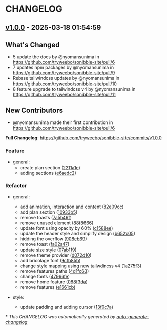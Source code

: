 # CHANGELOG

## [v1.0.0](https://github.com/tryweebo/sonibble-site/releases/tag/v1.0.0) - 2025-03-18 01:54:59

## What's Changed

- 5 update the docs by @nyomansunima in https://github.com/tryweebo/sonibble-site/pull/6
- 7 updates npm packages by @nyomansunima in https://github.com/tryweebo/sonibble-site/pull/9
- Rebase tailwindcss updates by @nyomansunima in https://github.com/tryweebo/sonibble-site/pull/10
- 8 feature upgrade to tailwindcss v4 by @nyomansunima in https://github.com/tryweebo/sonibble-site/pull/11

## New Contributors

- @nyomansunima made their first contribution in https://github.com/tryweebo/sonibble-site/pull/6

**Full Changelog**: https://github.com/tryweebo/sonibble-site/commits/v1.0.0

### Feature

- general:
  - create plan section ([2211a1e](https://github.com/tryweebo/sonibble-site/commit/2211a1ec9206a83fd82af2b4e7a2856a79e1781f))
  - adding sections ([e6aedc2](https://github.com/tryweebo/sonibble-site/commit/e6aedc2953f177f8197f7229e9af382da140be27))

### Refactor

- general:

  - add animation, interaction and content ([82e09cc](https://github.com/tryweebo/sonibble-site/commit/82e09ccf54ce7494dd4605f9f37de917fb5da04b))
  - add plan section ([10933b5](https://github.com/tryweebo/sonibble-site/commit/10933b5e515b3abe099e325f69f481045b60702d))
  - remove toasts ([7a5b46f](https://github.com/tryweebo/sonibble-site/commit/7a5b46f081ca0fb82bb0ecce4f0dc92aa7fce51b))
  - remove unused element ([88f8666](https://github.com/tryweebo/sonibble-site/commit/88f8666fd6c5254ea691f8d9fb2e6f00eaf21210))
  - update font using opacity by 60% ([c1588ee](https://github.com/tryweebo/sonibble-site/commit/c1588ee5ec254957eac2d1747e7825920a5da4df))
  - update the header style and simplify design ([b652c05](https://github.com/tryweebo/sonibble-site/commit/b652c05cf2d09efc5f633efb9907c42309ae91a8))
  - hidding the overflow ([908eb69](https://github.com/tryweebo/sonibble-site/commit/908eb69d84c1dc1fc28fbdb8aa04aed635ec291a))
  - remove toast ([fa02a47](https://github.com/tryweebo/sonibble-site/commit/fa02a47b7a2bab06dcab95b3f00b22a130f4099c))
  - update size style ([07ab119](https://github.com/tryweebo/sonibble-site/commit/07ab119fa0bc3ee09ff608f78f112c3e541a4797))
  - remove theme provider ([d072d10](https://github.com/tryweebo/sonibble-site/commit/d072d10bfaea49a1432722dd74250c3ccec4d1ce))
  - add bricolage font ([9cfb85b](https://github.com/tryweebo/sonibble-site/commit/9cfb85b6be57bfa80ed6b2fcb165574521a3eab5))
  - change style mapping using new tailwdincss v4 ([1a275f3](https://github.com/tryweebo/sonibble-site/commit/1a275f3aae294cb2aa7760a03e4c3a538e8067fc))
  - remove features paths ([4d1fc63](https://github.com/tryweebo/sonibble-site/commit/4d1fc639b8768c39f96716f06dd39ad4869db368))
  - change fonts ([47966fe](https://github.com/tryweebo/sonibble-site/commit/47966fe87294a644199daf1f8322db24cc637d56))
  - remove home feature ([088f3da](https://github.com/tryweebo/sonibble-site/commit/088f3da1078e3c56fadc2ae46f457f59fafce091))
  - remove features ([e1661cb](https://github.com/tryweebo/sonibble-site/commit/e1661cb074231dccb0b9c9205d0746b04bdf664b))

- style:
  - update padding and adding cursor ([13f0c7a](https://github.com/tryweebo/sonibble-site/commit/13f0c7aa1abe72f9d9f59416a595b94e3dffe5c1))

\* _This CHANGELOG was automatically generated by [auto-generate-changelog](https://github.com/BobAnkh/auto-generate-changelog)_
